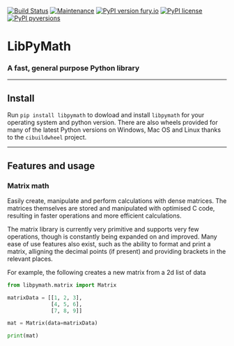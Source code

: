 [![Build Status](https://travis-ci.com/Pencilcaseman/LibPyMath.svg?branch=master)](https://travis-ci.com/Pencilcaseman/LibPyMath)
[![Maintenance](https://img.shields.io/badge/Maintained%3F-yes-green.svg)](https://github.com/Pencilcaseman/LibPyMath)
[![PyPI version fury.io](https://badge.fury.io/py/libpymath.svg)](https://pypi.python.org/pypi/libpymath/)
[![PyPI license](https://img.shields.io/pypi/l/libpymath.svg)](https://pypi.python.org/pypi/libpymath/)
[![PyPI pyversions](https://img.shields.io/pypi/pyversions/libpymath.svg)](https://pypi.python.org/pypi/libpymath/)

# LibPyMath
### A fast, general purpose Python library
---

## Install
Run ```pip install libpymath``` to dowload and install ```libpymath``` for your operating system and python version. There are also wheels provided for many of the latest Python versions on Windows, Mac OS and Linux thanks to the ```cibuildwheel``` project.

---

## Features and usage
### Matrix math
Easily create, manipulate and perform calculations with dense matrices. The matrices themselves are stored and manipulated with optimised C code, resulting in faster operations and more efficient calculations.

The matrix library is currently very primitive and supports very few operations, though is constantly being expanded on and improved. Many ease of use features also exist, such as the ability to format and print a matrix, alligning the decimal points (if present) and providing brackets in the relevant places.

For example, the following creates a new matrix from a 2d list of data
```python
from libpymath.matrix import Matrix

matrixData = [[1, 2, 3],
			  [4, 5, 6],
			  [7, 8, 9]]

mat = Matrix(data=matrixData)

print(mat)
```

